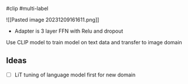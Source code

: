 #clip #multi-label


![[Pasted image 20231209161611.png]]


- Adapter is 3 layer FFN with Relu and dropout



Use CLIP model to train model on text data and transfer to image domain



## Ideas
- [ ] LiT tuning of language model first for new domain